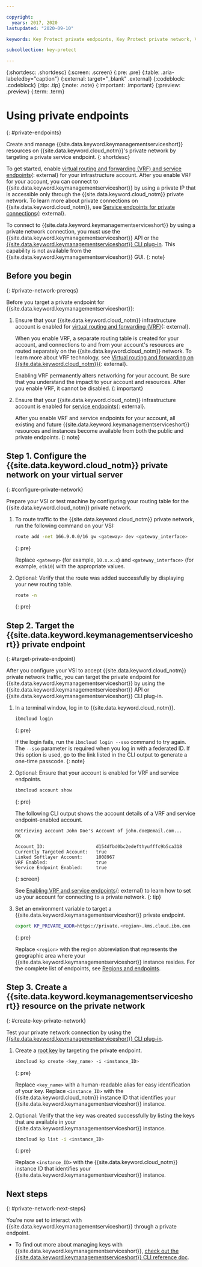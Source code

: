 ```yaml
---

copyright:
  years: 2017, 2020
lastupdated: "2020-09-10"

keywords: Key Protect private endpoints, Key Protect private network, VRF, service endpoints

subcollection: key-protect

---
```


{:shortdesc: .shortdesc}
{:screen: .screen}
{:pre: .pre}
{:table: .aria-labeledby="caption"}
{:external: target="_blank" .external}
{:codeblock: .codeblock}
{:tip: .tip}
{:note: .note}
{:important: .important}
{:preview: .preview}
{:term: .term}

# Using private endpoints
{: #private-endpoints}

Create and manage {{site.data.keyword.keymanagementserviceshort}} resources on
{{site.data.keyword.cloud_notm}}'s private network by targeting a private
service endpoint.
{: shortdesc}

To get started, enable
[virtual routing and forwarding (VRF) and service endpoints](/docs/account?topic=account-vrf-service-endpoint){: external}
for your infrastructure account. After you enable VRF for your account, you can
connect to {{site.data.keyword.keymanagementserviceshort}} by using a private IP
that is accessible only through the {{site.data.keyword.cloud_notm}} private
network. To learn more about private connections on
{{site.data.keyword.cloud_notm}}, see
[Service endpoints for private connections](/docs/account?topic=account-service-endpoints-overview){: external}.

To connect to {{site.data.keyword.keymanagementserviceshort}} by using a private
network connection, you must use the
{{site.data.keyword.keymanagementserviceshort}} API or the
[{{site.data.keyword.keymanagementserviceshort}} CLI plug-in](/docs/key-protect?topic=key-protect-cli-plugin-key-protect-cli-reference).
This capability is not available from the
{{site.data.keyword.keymanagementserviceshort}} GUI.
{: note}

## Before you begin
{: #private-network-prereqs}

Before you target a private endpoint for
{{site.data.keyword.keymanagementserviceshort}}:

1. Ensure that your {{site.data.keyword.cloud_notm}} infrastructure account is
   enabled for
   [virtual routing and forwarding (VRF)](/docs/account?topic=account-vrf-service-endpoint#vrf){: external}.

    When you enable VRF, a separate routing table is created for your account,
    and connections to and from your account's resources are routed separately
    on the {{site.data.keyword.cloud_notm}} network. To learn more about VRF
    technology, see
    [Virtual routing and forwarding on {{site.data.keyword.cloud_notm}}](/docs/dl?topic=dl-overview-of-virtual-routing-and-forwarding-vrf-on-ibm-cloud){: external}.

    Enabling VRF permanently alters networking for your account. Be sure that
    you understand the impact to your account and resources. After you enable
    VRF, it cannot be disabled.
    {: important}

2. Ensure that your {{site.data.keyword.cloud_notm}} infrastructure account is
   enabled for
   [service endpoints](/docs/account?topic=account-vrf-service-endpoint#service-endpoint){: external}.

    After you enable VRF and service endpoints for your account, all existing
    and future {{site.data.keyword.keymanagementserviceshort}} resources and
    instances become available from both the public and private
    endpoints.
    {: note}

## Step 1. Configure the {{site.data.keyword.cloud_notm}} private network on your virtual server
{: #configure-private-network}

Prepare your VSI or test machine by configuring your routing table for the
{{site.data.keyword.cloud_notm}} private network.

1. To route traffic to the {{site.data.keyword.cloud_notm}} private network,
   run the following command on your VSI:

    ```sh
    route add -net 166.9.0.0/16 gw <gateway> dev <gateway_interface>
    ```
    {: pre}

    Replace `<gateway>` (for example, `10.x.x.x`) and `<gateway_interface>`
    (for example, `eth10`) with the appropriate values.

2. Optional: Verify that the route was added successfully by displaying your new
   routing table.

    ```sh
    route -n
    ```
    {: pre}

## Step 2. Target the {{site.data.keyword.keymanagementserviceshort}} private endpoint
{: #target-private-endpoint}

After you configure your VSI to accept {{site.data.keyword.cloud_notm}} private
network traffic, you can target the private endpoint for
{{site.data.keyword.keymanagementserviceshort}} by using the
{{site.data.keyword.keymanagementserviceshort}} API or
{{site.data.keyword.keymanagementserviceshort}} CLI plug-in.

1. In a terminal window, log in to {{site.data.keyword.cloud_notm}}.

    ```sh
    ibmcloud login
    ```
    {: pre}

    If the login fails, run the `ibmcloud login --sso` command to try again. The
    `--sso` parameter is required when you log in with a federated ID. If this
    option is used, go to the link listed in the CLI output to generate a
    one-time passcode.
    {: note}

2. Optional: Ensure that your account is enabled for VRF and service endpoints.

    ```sh
    ibmcloud account show
    ```
    {: pre}

    The following CLI output shows the account details of a VRF and service
    endpoint-enabled account.

    ```plaintext
    Retrieving account John Doe's Account of john.doe@email.com...
    OK

    Account ID:                   d154dfbd0bc2edefthyufffc9b5ca318
    Currently Targeted Account:   true
    Linked Softlayer Account:     1008967
    VRF Enabled:                  true
    Service Endpoint Enabled:     true
    ```
    {: screen}

    See
    [Enabling VRF and service endpoints](/docs/account?topic=account-vrf-service-endpoint){: external}
    to learn how to set up your account for connecting to a private network.
    {: tip}

3. Set an environment variable to target a
   {{site.data.keyword.keymanagementserviceshort}} private endpoint.

    ```sh
    export KP_PRIVATE_ADDR=https://private.<region>.kms.cloud.ibm.com
    ```
    {: pre}

    Replace `<region>` with the region abbreviation that represents the
    geographic area where your {{site.data.keyword.keymanagementserviceshort}}
    instance resides. For the complete list of endpoints, see
    [Regions and endpoints](/docs/key-protect?topic=key-protect-regions#connectivity-options).

## Step 3. Create a {{site.data.keyword.keymanagementserviceshort}} resource on the private network
{: #create-key-private-network}

Test your private network connection by using the
[{{site.data.keyword.keymanagementserviceshort}} CLI plug-in](/docs/key-protect?topic=key-protect-set-up-cli).

1. Create a [root key](/docs/key-protect?topic=key-protect-create-root-keys) by
   targeting the private endpoint.

    ```sh
    ibmcloud kp create <key_name> -i <instance_ID>
    ```
    {: pre}

    Replace `<key_name>` with a human-readable alias for easy identification of
    your key. Replace `<instance_ID>` with the {{site.data.keyword.cloud_notm}}
    instance ID that identifies your
    {{site.data.keyword.keymanagementserviceshort}} instance.

2. Optional: Verify that the key was created successfully by listing the keys
   that are available in your {{site.data.keyword.keymanagementserviceshort}}
   instance.

    ```sh
    ibmcloud kp list -i <instance_ID>
    ```
    {: pre}

    Replace `<instance_ID>` with the {{site.data.keyword.cloud_notm}} instance
    ID that identifies your {{site.data.keyword.keymanagementserviceshort}}
    instance.

## Next steps
{: #private-network-next-steps}

You're now set to interact with {{site.data.keyword.keymanagementserviceshort}}
through a private endpoint.

- To find out more about managing keys with
  {{site.data.keyword.keymanagementserviceshort}},
  [check out the {{site.data.keyword.keymanagementserviceshort}} CLI reference doc](/docs/key-protect?topic=key-protect-cli-plugin-key-protect-cli-reference).
